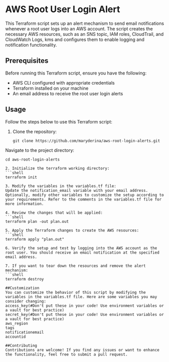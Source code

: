 # AWS Root User Login Alert

This Terraform script sets up an alert mechanism to send email notifications whenever a root user logs into an AWS account. The script creates the necessary AWS resources, such as an SNS topic, IAM roles, CloudTrail, and CloudWatch Logs, kms and configures them to enable logging and notification functionality.

## Prerequisites

Before running this Terraform script, ensure you have the following:

- AWS CLI configured with appropriate credentials
- Terraform installed on your machine
- An email address to receive the root user login alerts

## Usage

Follow the steps below to use this Terraform script:

1. Clone the repository:
   ```shell
   git clone https://github.com/maryderina/aws-root-login-alerts.git

Navigate to the project directory:
  ```shell
  cd aws-root-login-alerts

2. Initialize the terraform working directory:
  ```shell
  terraform init

3. Modify the variables in the variables.tf file:
Update the notification_email variable with your email address.
Optionally, modify other variables to customize the setup according to your requirements. Refer to the comments in the variables.tf file for more information.

4. Review the changes that will be applied:
  ```shell
  terraform plan -out plan.out

5. Apply the Terraform changes to create the AWS resources:
  ```shell
  terraform apply "plan.out"

6. Verify the setup and test by logging into the AWS account as the root user. You should receive an email notification at the specified email address.

7. If you want to tear down the resources and remove the alert mechanism:
  ```shell
  terraform destroy

##Customization
You can customize the behavior of this script by modifying the variables in the variables.tf file. Here are some variables you may consider changing:
access_key(#Don't put these in your code! Use environment variables or a vault for best practice)
secret_key(#Don't put these in your code! Use environment variables or a vault for best practice)
aws_region
tags
notificationemail
accountid

##Contributing
Contributions are welcome! If you find any issues or want to enhance the functionality, feel free to submit a pull request.


